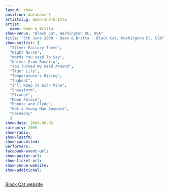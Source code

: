 ```yaml
---
layout: show
position: database-5
artistslug: dean-and-britta
artist:
  name: Dean & Britta
show-venue: "Black Cat, Washington DC, USA"
title: "5th June 2009 - Dean & Britta - Black Cat, Washington DC, USA"
show-setlist: [
  "Silver Factory Theme",
  "Night Nurse",
  "Words You Used To Say",
  "Knives From Bavaria",
  "You Turned My Head Around",
  "Tiger Lily",
  "Temperature's Rising",
  "Tugboat",
  "I'll Keep It With Mine",
  "Snowstorm",
  "Strange",
  "Moon Palace",
  "Bonnie and Clyde",
  "Not a Young Man Anymore",
  "Ceremony"
  ]
show-date: 2009-06-05
category: 2009
show-radio: 
show-lastfm: 
show-cancelled: 
performers: 
facebook-event-url: 
show-poster-url: 
show-ticket-url: 
show-venue-website: 
show-additional: 
---
```


<a href="http://www.blackcatdc.com/schedule.html">Black Cat website</a>

